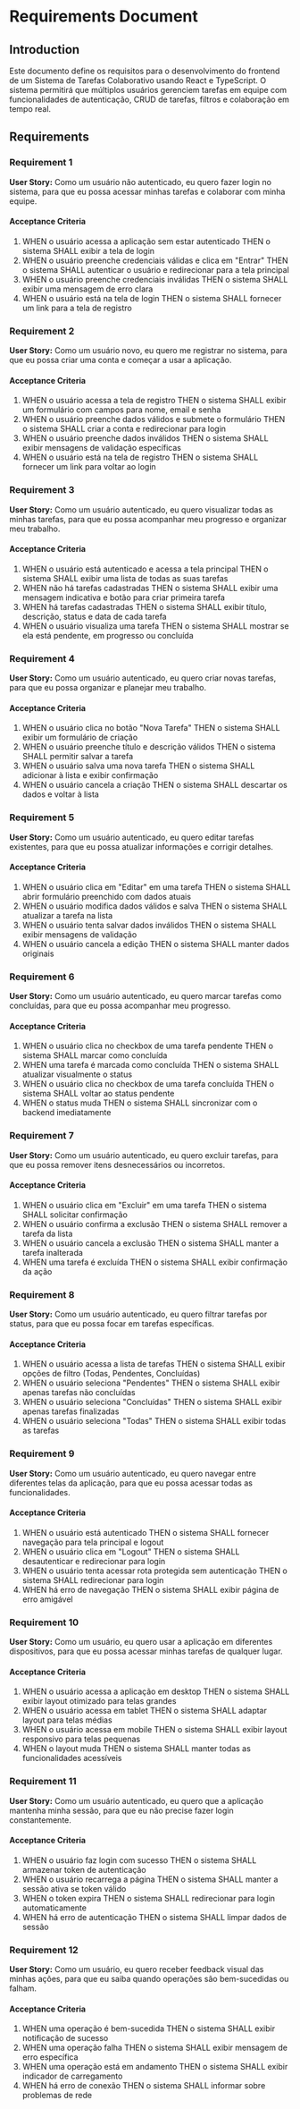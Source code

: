 # Requirements Document

## Introduction

Este documento define os requisitos para o desenvolvimento do frontend de um Sistema de Tarefas Colaborativo usando React e TypeScript. O sistema permitirá que múltiplos usuários gerenciem tarefas em equipe com funcionalidades de autenticação, CRUD de tarefas, filtros e colaboração em tempo real.

## Requirements

### Requirement 1

**User Story:** Como um usuário não autenticado, eu quero fazer login no sistema, para que eu possa acessar minhas tarefas e colaborar com minha equipe.

#### Acceptance Criteria

1. WHEN o usuário acessa a aplicação sem estar autenticado THEN o sistema SHALL exibir a tela de login
2. WHEN o usuário preenche credenciais válidas e clica em "Entrar" THEN o sistema SHALL autenticar o usuário e redirecionar para a tela principal
3. WHEN o usuário preenche credenciais inválidas THEN o sistema SHALL exibir uma mensagem de erro clara
4. WHEN o usuário está na tela de login THEN o sistema SHALL fornecer um link para a tela de registro

### Requirement 2

**User Story:** Como um usuário novo, eu quero me registrar no sistema, para que eu possa criar uma conta e começar a usar a aplicação.

#### Acceptance Criteria

1. WHEN o usuário acessa a tela de registro THEN o sistema SHALL exibir um formulário com campos para nome, email e senha
2. WHEN o usuário preenche dados válidos e submete o formulário THEN o sistema SHALL criar a conta e redirecionar para login
3. WHEN o usuário preenche dados inválidos THEN o sistema SHALL exibir mensagens de validação específicas
4. WHEN o usuário está na tela de registro THEN o sistema SHALL fornecer um link para voltar ao login

### Requirement 3

**User Story:** Como um usuário autenticado, eu quero visualizar todas as minhas tarefas, para que eu possa acompanhar meu progresso e organizar meu trabalho.

#### Acceptance Criteria

1. WHEN o usuário está autenticado e acessa a tela principal THEN o sistema SHALL exibir uma lista de todas as suas tarefas
2. WHEN não há tarefas cadastradas THEN o sistema SHALL exibir uma mensagem indicativa e botão para criar primeira tarefa
3. WHEN há tarefas cadastradas THEN o sistema SHALL exibir título, descrição, status e data de cada tarefa
4. WHEN o usuário visualiza uma tarefa THEN o sistema SHALL mostrar se ela está pendente, em progresso ou concluída

### Requirement 4

**User Story:** Como um usuário autenticado, eu quero criar novas tarefas, para que eu possa organizar e planejar meu trabalho.

#### Acceptance Criteria

1. WHEN o usuário clica no botão "Nova Tarefa" THEN o sistema SHALL exibir um formulário de criação
2. WHEN o usuário preenche título e descrição válidos THEN o sistema SHALL permitir salvar a tarefa
3. WHEN o usuário salva uma nova tarefa THEN o sistema SHALL adicionar à lista e exibir confirmação
4. WHEN o usuário cancela a criação THEN o sistema SHALL descartar os dados e voltar à lista

### Requirement 5

**User Story:** Como um usuário autenticado, eu quero editar tarefas existentes, para que eu possa atualizar informações e corrigir detalhes.

#### Acceptance Criteria

1. WHEN o usuário clica em "Editar" em uma tarefa THEN o sistema SHALL abrir formulário preenchido com dados atuais
2. WHEN o usuário modifica dados válidos e salva THEN o sistema SHALL atualizar a tarefa na lista
3. WHEN o usuário tenta salvar dados inválidos THEN o sistema SHALL exibir mensagens de validação
4. WHEN o usuário cancela a edição THEN o sistema SHALL manter dados originais

### Requirement 6

**User Story:** Como um usuário autenticado, eu quero marcar tarefas como concluídas, para que eu possa acompanhar meu progresso.

#### Acceptance Criteria

1. WHEN o usuário clica no checkbox de uma tarefa pendente THEN o sistema SHALL marcar como concluída
2. WHEN uma tarefa é marcada como concluída THEN o sistema SHALL atualizar visualmente o status
3. WHEN o usuário clica no checkbox de uma tarefa concluída THEN o sistema SHALL voltar ao status pendente
4. WHEN o status muda THEN o sistema SHALL sincronizar com o backend imediatamente

### Requirement 7

**User Story:** Como um usuário autenticado, eu quero excluir tarefas, para que eu possa remover itens desnecessários ou incorretos.

#### Acceptance Criteria

1. WHEN o usuário clica em "Excluir" em uma tarefa THEN o sistema SHALL solicitar confirmação
2. WHEN o usuário confirma a exclusão THEN o sistema SHALL remover a tarefa da lista
3. WHEN o usuário cancela a exclusão THEN o sistema SHALL manter a tarefa inalterada
4. WHEN uma tarefa é excluída THEN o sistema SHALL exibir confirmação da ação

### Requirement 8

**User Story:** Como um usuário autenticado, eu quero filtrar tarefas por status, para que eu possa focar em tarefas específicas.

#### Acceptance Criteria

1. WHEN o usuário acessa a lista de tarefas THEN o sistema SHALL exibir opções de filtro (Todas, Pendentes, Concluídas)
2. WHEN o usuário seleciona "Pendentes" THEN o sistema SHALL exibir apenas tarefas não concluídas
3. WHEN o usuário seleciona "Concluídas" THEN o sistema SHALL exibir apenas tarefas finalizadas
4. WHEN o usuário seleciona "Todas" THEN o sistema SHALL exibir todas as tarefas

### Requirement 9

**User Story:** Como um usuário autenticado, eu quero navegar entre diferentes telas da aplicação, para que eu possa acessar todas as funcionalidades.

#### Acceptance Criteria

1. WHEN o usuário está autenticado THEN o sistema SHALL fornecer navegação para tela principal e logout
2. WHEN o usuário clica em "Logout" THEN o sistema SHALL desautenticar e redirecionar para login
3. WHEN o usuário tenta acessar rota protegida sem autenticação THEN o sistema SHALL redirecionar para login
4. WHEN há erro de navegação THEN o sistema SHALL exibir página de erro amigável

### Requirement 10

**User Story:** Como um usuário, eu quero usar a aplicação em diferentes dispositivos, para que eu possa acessar minhas tarefas de qualquer lugar.

#### Acceptance Criteria

1. WHEN o usuário acessa a aplicação em desktop THEN o sistema SHALL exibir layout otimizado para telas grandes
2. WHEN o usuário acessa em tablet THEN o sistema SHALL adaptar layout para telas médias
3. WHEN o usuário acessa em mobile THEN o sistema SHALL exibir layout responsivo para telas pequenas
4. WHEN o layout muda THEN o sistema SHALL manter todas as funcionalidades acessíveis

### Requirement 11

**User Story:** Como um usuário autenticado, eu quero que a aplicação mantenha minha sessão, para que eu não precise fazer login constantemente.

#### Acceptance Criteria

1. WHEN o usuário faz login com sucesso THEN o sistema SHALL armazenar token de autenticação
2. WHEN o usuário recarrega a página THEN o sistema SHALL manter a sessão ativa se token válido
3. WHEN o token expira THEN o sistema SHALL redirecionar para login automaticamente
4. WHEN há erro de autenticação THEN o sistema SHALL limpar dados de sessão

### Requirement 12

**User Story:** Como um usuário, eu quero receber feedback visual das minhas ações, para que eu saiba quando operações são bem-sucedidas ou falham.

#### Acceptance Criteria

1. WHEN uma operação é bem-sucedida THEN o sistema SHALL exibir notificação de sucesso
2. WHEN uma operação falha THEN o sistema SHALL exibir mensagem de erro específica
3. WHEN uma operação está em andamento THEN o sistema SHALL exibir indicador de carregamento
4. WHEN há erro de conexão THEN o sistema SHALL informar sobre problemas de rede